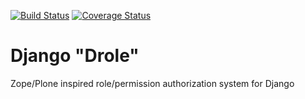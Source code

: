 [![Build Status](https://travis-ci.org/iivvoo/django_drole.png?branch=master)](https://travis-ci.org/iivvoo/django_drole)
[![Coverage Status](https://coveralls.io/repos/iivvoo/django_drole/badge.png)](https://coveralls.io/r/iivvoo/django_drole)

Django "Drole"
==============

Zope/Plone inspired role/permission authorization system for Django

